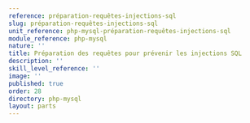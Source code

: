 ```yaml
---
reference: préparation-requêtes-injections-sql
slug: préparation-requêtes-injections-sql
unit_reference: php-mysql-préparation-requêtes-injections-sql
module_reference: php-mysql
nature: ''
title: Préparation des requêtes pour prévenir les injections SQL
description: ''
skill_level_reference: ''
image: ''
published: true
order: 28
directory: php-mysql
layout: parts
---
```

